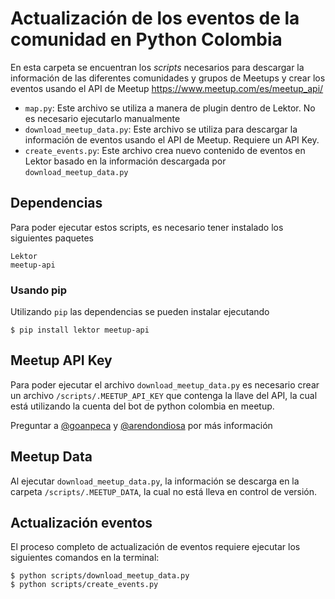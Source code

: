 # Actualización de los eventos de la comunidad en Python Colombia

En esta carpeta se encuentran los *scripts* necesarios para descargar la
información de las diferentes comunidades y grupos de Meetups y crear los
eventos usando el API de Meetup https://www.meetup.com/es/meetup_api/

* `map.py`: Este archivo se utiliza a manera de plugin dentro de Lektor.
No es necesario ejecutarlo manualmente
* `download_meetup_data.py`: Este archivo se utiliza para descargar la
información de eventos usando el API de Meetup. Requiere un API Key.
* `create_events.py`: Este archivo crea nuevo contenido de eventos en Lektor
basado en la información descargada por `download_meetup_data.py`

## Dependencias

Para poder ejecutar estos scripts, es necesario tener instalado los siguientes
paquetes

```
Lektor
meetup-api
```

### Usando pip

Utilizando `pip` las dependencias se pueden instalar ejecutando

```
$ pip install lektor meetup-api
```

## Meetup API Key

Para poder ejecutar el archivo `download_meetup_data.py` es necesario crear un
archivo `/scripts/.MEETUP_API_KEY` que contenga la llave del API, la cual está
utilizando la cuenta del bot de python colombia en meetup.

Preguntar a [@goanpeca](https://github.com/goanpeca) y
[@arendondiosa](https://github.com/arendondiosa) por más información

## Meetup Data

Al ejecutar `download_meetup_data.py`, la información se descarga en la carpeta
`/scripts/.MEETUP_DATA`, la cual no está lleva en control de versión.

## Actualización eventos

El proceso completo de actualización de eventos requiere ejecutar los
siguientes comandos en la terminal:

```
$ python scripts/download_meetup_data.py
$ python scripts/create_events.py
```
